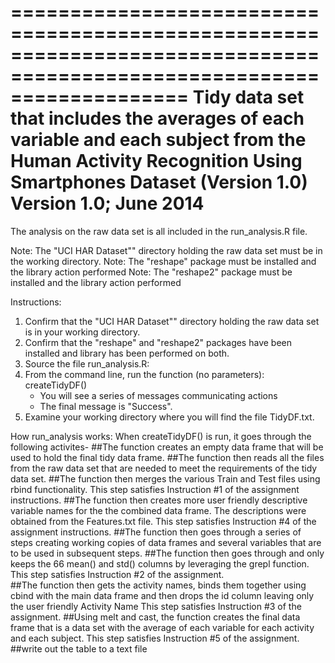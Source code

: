 =======================================================================================================================
Tidy data set that includes the averages of each variable and each subject from the Human Activity Recognition Using
Smartphones Dataset (Version 1.0)
Version 1.0; June 2014
=======================================================================================================================

The analysis on the raw data set is all included in the run_analysis.R file.  

Note: The "UCI HAR Dataset"" directory holding the raw data set must be in the working directory. 
Note: The "reshape" package must be installed and the library action performed 
Note: The "reshape2" package must be installed and the library action performed 

Instructions:
1. Confirm that the "UCI HAR Dataset"" directory holding the raw data set is in your working directory. 
2. Confirm that the "reshape" and "reshape2" packages have been installed and library has been performed on both.
2. Source the file run_analysis.R: 
3. From the command line, run the function (no parameters): createTidyDF()
      - You will see a series of messages communicating actions
      - The final message is "Success".
4. Examine your working directory where you will find the file TidyDF.txt. 


How run_analysis works:
When createTidyDF() is run, it goes through the following activites-
##The function creates an empty data frame that will be used to hold the final tidy data frame.
##The function then reads all the files from the raw data set that are needed to meet the requirements of the tidy data set.
##The function then merges the various Train and Test files using rbind functionality.  This step satisfies Instruction #1 of the assignment instructions.
##The function then creates more user friendly descriptive variable names for the the combined data frame.  The descriptions were obtained from the Features.txt file.  This step satisfies Instruction #4 of the assignment instructions.
##The function then goes through a series of steps creating working copies of data frames and several variables that are to be used in subsequent steps.
##The function then goes through and only keeps the 66 mean() and std() columns by leveraging the grepl function.  This step satisfies Instruction #2 of the assignment.  
##The function then gets the activity names, binds them together using cbind with the main data frame and then drops the id column leaving only the user friendly Activity Name  This step satisfies Instruction #3 of the assignment.
##Using melt and cast, the function creates the final data frame that is a data set with the average of each variable for each activity and each subject.  This step satisfies Instruction #5 of the assignment.
##write out the table to a text file


 